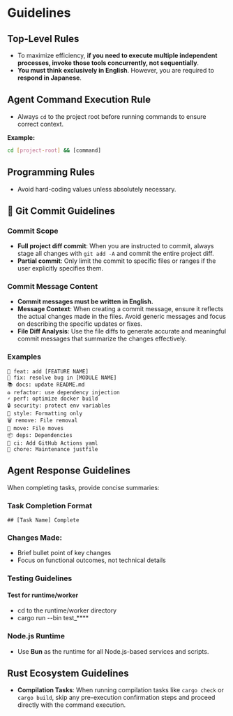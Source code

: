 # Guidelines

## Top-Level Rules

- To maximize efficiency, **if you need to execute multiple independent processes, invoke those tools concurrently, not sequentially**.
- **You must think exclusively in English**. However, you are required to **respond in Japanese**.

## Agent Command Execution Rule

- Always `cd` to the project root before running commands to ensure correct context.

**Example:**

```bash
cd [project-root] && [command]
```

## Programming Rules

- Avoid hard-coding values unless absolutely necessary.

## 📝 Git Commit Guidelines

### Commit Scope

- **Full project diff commit**: When you are instructed to commit, always stage all changes with `git add -A` and commit the entire project diff.
- **Partial commit**: Only limit the commit to specific files or ranges if the user explicitly specifies them.

### Commit Message Content

- **Commit messages must be written in English.**
- **Message Context**: When creating a commit message, ensure it reflects the actual changes made in the files. Avoid generic messages and focus on describing the specific updates or fixes.
- **File Diff Analysis**: Use the file diffs to generate accurate and meaningful commit messages that summarize the changes effectively.

### Examples

```
🎉 feat: add [FEATURE NAME]
🐛 fix: resolve bug in [MODULE NAME]
📚 docs: update README.md
♻️ refactor: use dependency injection
⚡ perf: optimize docker build
🔒 security: protect env variables
💎 style: Formatting only
🗑️ remove: File removal
🚚 move: File moves
📦 deps: Dependencies
💚 ci: Add GitHub Actions yaml
🔧 chore: Maintenance justfile
```

## Agent Response Guidelines

When completing tasks, provide concise summaries:

### Task Completion Format

```
## [Task Name] Complete
```

### Changes Made:

- Brief bullet point of key changes
- Focus on functional outcomes, not technical details

### Testing Guidelines

#### Test for runtime/worker

- cd to the runtime/worker directory
- cargo run --bin test\_\*\*\*\*

### Node.js Runtime

- Use **Bun** as the runtime for all Node.js-based services and scripts.

## Rust Ecosystem Guidelines

- **Compilation Tasks**: When running compilation tasks like `cargo check` or `cargo build`, skip any pre-execution confirmation steps and proceed directly with the command execution.
